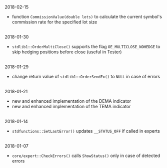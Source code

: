 
<br>2018-02-15

- function ```CommissionValue(double lots)``` to calculate the current symbol's commission rate for the specified lot size


<br>2018-01-30

- ```stdlib1::OrderMultiClose()``` supports the  flag ```OE_MULTICLOSE_NOHEDGE``` to skip hedging positions before close (useful in Tester)


<br>2018-01-29

- change return value of ```stdlib1::OrderSendEx()``` to ```NULL``` in case of errors


<br>2018-01-21

- new and enhanced implementation of the DEMA indicator
- new and enhanced implementation of the TEMA indicator


<br>2018-01-14

- ```stdfunctions::SetLastError()``` updates ```__STATUS_OFF``` if called in experts


<br>2018-01-07

- ```core/expert::CheckErrors()``` calls ```ShowStatus()``` only in case of detected errors
